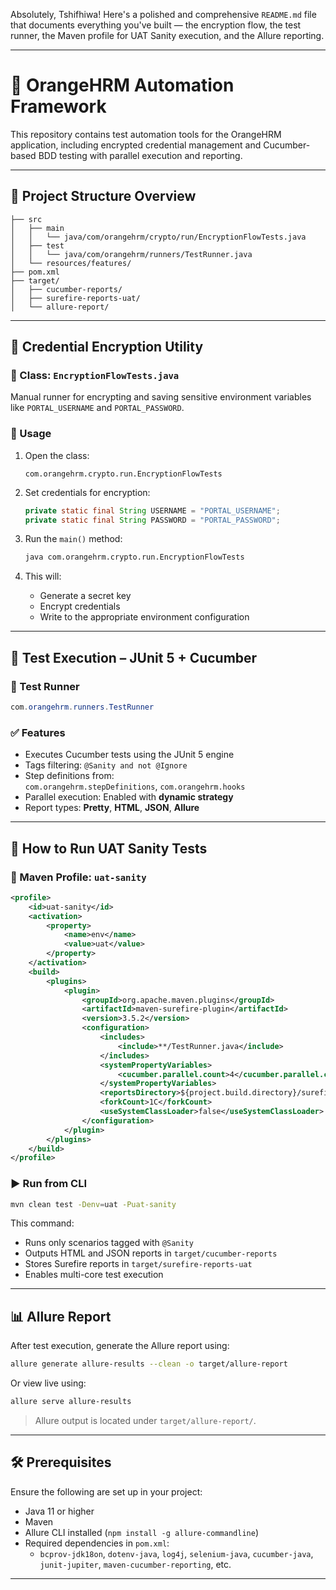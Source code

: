 Absolutely, Tshifhiwa! Here's a polished and comprehensive `README.md` file that documents everything you've built — the encryption flow, the test runner, the Maven profile for UAT Sanity execution, and the Allure reporting.

---

# 🧪 OrangeHRM Automation Framework

This repository contains test automation tools for the OrangeHRM application, including encrypted credential management and Cucumber-based BDD testing with parallel execution and reporting.

---

## 📂 Project Structure Overview

```
├── src
│   ├── main
│   │   └── java/com/orangehrm/crypto/run/EncryptionFlowTests.java
│   ├── test
│   │   └── java/com/orangehrm/runners/TestRunner.java
│   └── resources/features/
├── pom.xml
├── target/
│   ├── cucumber-reports/
│   ├── surefire-reports-uat/
│   └── allure-report/
```

---

## 🔐 Credential Encryption Utility

### 📄 Class: `EncryptionFlowTests.java`

Manual runner for encrypting and saving sensitive environment variables like `PORTAL_USERNAME` and `PORTAL_PASSWORD`.

### 📌 Usage

1. Open the class:
   ```
   com.orangehrm.crypto.run.EncryptionFlowTests
   ```

2. Set credentials for encryption:
   ```java
   private static final String USERNAME = "PORTAL_USERNAME";
   private static final String PASSWORD = "PORTAL_PASSWORD";
   ```

3. Run the `main()` method:
   ```bash
   java com.orangehrm.crypto.run.EncryptionFlowTests
   ```

4. This will:
    - Generate a secret key
    - Encrypt credentials
    - Write to the appropriate environment configuration

---

## 🧪 Test Execution – JUnit 5 + Cucumber

### 📄 Test Runner

```java
com.orangehrm.runners.TestRunner
```

### ✅ Features

- Executes Cucumber tests using the JUnit 5 engine
- Tags filtering: `@Sanity and not @Ignore`
- Step definitions from:  
  `com.orangehrm.stepDefinitions`, `com.orangehrm.hooks`
- Parallel execution: Enabled with **dynamic strategy**
- Report types: **Pretty**, **HTML**, **JSON**, **Allure**

---

## 🚀 How to Run UAT Sanity Tests

### 📁 Maven Profile: `uat-sanity`

```xml
<profile>
    <id>uat-sanity</id>
    <activation>
        <property>
            <name>env</name>
            <value>uat</value>
        </property>
    </activation>
    <build>
        <plugins>
            <plugin>
                <groupId>org.apache.maven.plugins</groupId>
                <artifactId>maven-surefire-plugin</artifactId>
                <version>3.5.2</version>
                <configuration>
                    <includes>
                        <include>**/TestRunner.java</include>
                    </includes>
                    <systemPropertyVariables>
                        <cucumber.parallel.count>4</cucumber.parallel.count>
                    </systemPropertyVariables>
                    <reportsDirectory>${project.build.directory}/surefire-reports-uat</reportsDirectory>
                    <forkCount>1C</forkCount>
                    <useSystemClassLoader>false</useSystemClassLoader>
                </configuration>
            </plugin>
        </plugins>
    </build>
</profile>
```

### ▶️ Run from CLI

```bash
mvn clean test -Denv=uat -Puat-sanity
```

This command:
- Runs only scenarios tagged with `@Sanity`
- Outputs HTML and JSON reports in `target/cucumber-reports`
- Stores Surefire reports in `target/surefire-reports-uat`
- Enables multi-core test execution

---

## 📊 Allure Report

After test execution, generate the Allure report using:

```bash
allure generate allure-results --clean -o target/allure-report
```

Or view live using:

```bash
allure serve allure-results
```

> Allure output is located under `target/allure-report/`.

---

## 🛠 Prerequisites

Ensure the following are set up in your project:

- Java 11 or higher
- Maven
- Allure CLI installed (`npm install -g allure-commandline`)
- Required dependencies in `pom.xml`:
    - `bcprov-jdk18on`, `dotenv-java`, `log4j`, `selenium-java`, `cucumber-java`, `junit-jupiter`, `maven-cucumber-reporting`, etc.

---